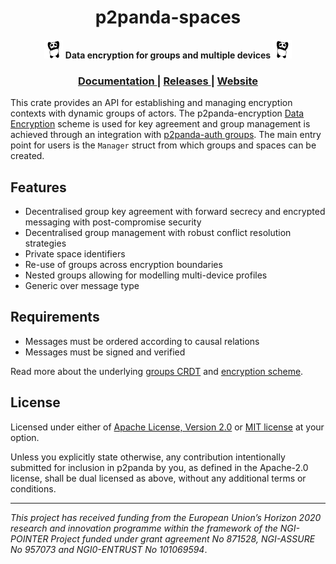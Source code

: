 <h1 align="center">p2panda-spaces</h1>

<div align="center">
  <img src="https://raw.githubusercontent.com/p2panda/.github/main/assets/panda-left.gif" width="auto" height="30px">
  <strong>Data encryption for groups and multiple devices</strong>
  <img src="https://raw.githubusercontent.com/p2panda/.github/main/assets/panda-right.gif" width="auto" height="30px">
</div>

<div align="center">
  <h3>
    <a href="https://docs.rs/p2panda-spaces">
      Documentation
    </a>
    <span> | </span>
    <a href="https://github.com/p2panda/p2panda/releases">
      Releases
    </a>
    <span> | </span>
    <a href="https://p2panda.org">
      Website
    </a>
  </h3>
</div>

This crate provides an API for establishing and managing encryption contexts with dynamic groups
of actors. The p2panda-encryption [Data
Encryption](https://docs.rs/p2panda-encryption/latest/p2panda_encryption/data_scheme/index.html)
scheme is used for key agreement and group management is achieved through an integration with
[p2panda-auth groups](https://docs.rs/p2panda-auth/latest/p2panda_auth/). The main entry point for
users is the `Manager` struct from which groups and spaces can be created.

## Features

* Decentralised group key agreement with forward secrecy and encrypted messaging with
  post-compromise security
* Decentralised group management with robust conflict resolution strategies
* Private space identifiers
* Re-use of groups across encryption boundaries
* Nested groups allowing for modelling multi-device profiles
* Generic over message type

## Requirements

* Messages must be ordered according to causal relations
* Messages must be signed and verified

Read more about the underlying [groups CRDT](https://docs.rs/p2panda-auth/latest/p2panda_auth/)
and [encryption scheme](https://docs.rs/p2panda-encryption/latest/p2panda_encryption/).

## License

Licensed under either of [Apache License, Version 2.0] or [MIT license] at your option.

Unless you explicitly state otherwise, any contribution intentionally submitted for inclusion in
p2panda by you, as defined in the Apache-2.0 license, shall be dual licensed as above, without any
additional terms or conditions.

[Apache License, Version 2.0]: https://github.com/p2panda/p2panda/blob/main/LICENSES/Apache-2.0.txt
[MIT license]: https://github.com/p2panda/p2panda/blob/main/LICENSES/MIT.txt

---

*This project has received funding from the European Union’s Horizon 2020
research and innovation programme within the framework of the NGI-POINTER
Project funded under grant agreement No 871528, NGI-ASSURE No 957073 and
NGI0-ENTRUST No 101069594*.
